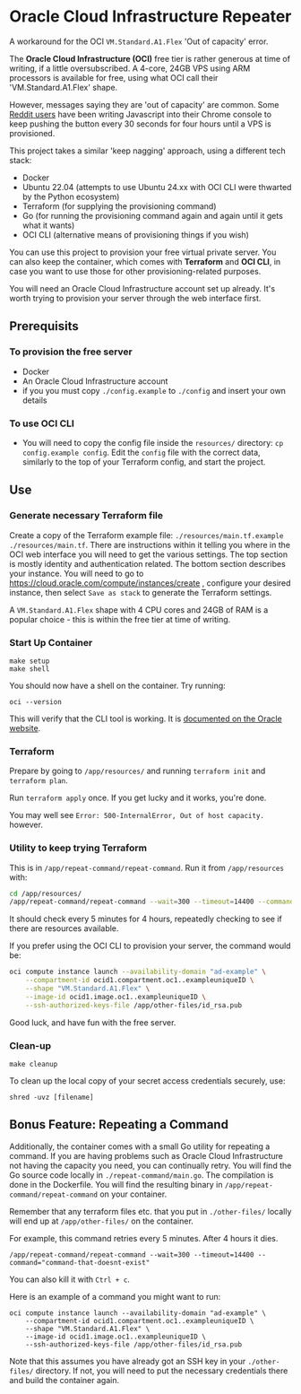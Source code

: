 # Oracle Cloud Infrastructure Repeater

A workaround for the OCI `VM.Standard.A1.Flex` 'Out of capacity' error.

The **Oracle Cloud Infrastructure (OCI)** free tier is rather generous at time of writing, if a little oversubscribed. A
4-core, 24GB VPS using ARM processors is available for free, using what OCI call their 'VM.Standard.A1.Flex' shape.

However, messages saying they are 'out of capacity' are common. Some [Reddit
users](https://www.reddit.com/r/oraclecloud/comments/zf0tje/out_of_capacity_for_shape_vmstandarda1flex/) have been
writing Javascript into their Chrome console to keep pushing the button every 30 seconds for four hours until a VPS is
provisioned.

This project takes a similar 'keep nagging' approach, using a different tech stack:
- Docker
- Ubuntu 22.04 (attempts to use Ubuntu 24.xx with OCI CLI were thwarted by the Python ecosystem)
- Terraform (for supplying the provisioning command)
- Go (for running the provisioning command again and again until it gets what it wants)
- OCI CLI (alternative means of provisioning things if you wish)

You can use this project to provision your free virtual private server. You can also keep the container, which comes
with **Terraform** and **OCI CLI**, in case you want to use those for other provisioning-related purposes.

You will need an Oracle Cloud Infrastructure account set up already. It's worth trying to provision your server through
the web interface first.

## Prerequisits

### To provision the free server
- Docker
- An Oracle Cloud Infrastructure account
- if you you must copy `./config.example` to `./config` and insert your own details

### To use OCI CLI
- You will need to copy the config file inside the `resources/` directory: `cp config.example config`. Edit the `config`
  file with the correct data, similarly to the top of your Terraform config, and start the project.

## Use

### Generate necessary Terraform file

Create a copy of the Terraform example file: `./resources/main.tf.example ./resources/main.tf`. There are instructions
within it telling you where in the OCI web interface you will need to get the various settings. The top section is
mostly identity and authentication related. The bottom section describes your instance. You will need to go to
https://cloud.oracle.com/compute/instances/create , configure your desired instance, then select `Save as stack` to
generate the Terraform settings.

A `VM.Standard.A1.Flex` shape with 4 CPU cores and 24GB of RAM is a popular choice - this is within the free tier at
time of writing.

### Start Up Container

```
make setup
make shell
```

You should now have a shell on the container. Try running:

```
oci --version
```

This will verify that the CLI tool is working. It is [documented on the Oracle
website](https://docs.oracle.com/en-us/iaas/Content/API/Concepts/cliconcepts.htm).


### Terraform

Prepare by going to `/app/resources/` and running `terraform init` and `terraform plan`.

Run `terraform apply` once. If you get lucky and it works, you're done.

You may well see `Error: 500-InternalError, Out of host capacity.` however.


### Utility to keep trying Terraform

This is in `/app/repeat-command/repeat-command`. Run it from `/app/resources` with:

```sh
cd /app/resources/
/app/repeat-command/repeat-command --wait=300 --timeout=14400 --command="terraform apply -auto-approve"
```

It should check every 5 minutes for 4 hours, repeatedly checking to see if there are resources available.

If you prefer using the OCI CLI to provision your server, the command would be:

```sh
oci compute instance launch --availability-domain "ad-example" \
    --compartment-id ocid1.compartment.oc1..exampleuniqueID \
    --shape "VM.Standard.A1.Flex" \
    --image-id ocid1.image.oc1..exampleuniqueID \
    --ssh-authorized-keys-file /app/other-files/id_rsa.pub
```

Good luck, and have fun with the free server.

### Clean-up

```
make cleanup
```

To clean up the local copy of your secret access credentials securely, use:

```
shred -uvz [filename]
```

## Bonus Feature: Repeating a Command

Additionally, the container comes with a small Go utility for repeating a command. If you are having problems such as
Oracle Cloud Infrastructure not having the capacity you need, you can continually retry. You will find the Go source
code locally in `./repeat-command/main.go`. The compilation is done in the Dockerfile. You will find the resulting
binary in `/app/repeat-command/repeat-command` on your container.

Remember that any terraform files etc. that you put in `./other-files/` locally will end up at `/app/other-files/` on
the container.

For example, this command retries every 5 minutes. After 4 hours it dies.

```
/app/repeat-command/repeat-command --wait=300 --timeout=14400 --command="command-that-doesnt-exist"
```

You can also kill it with `Ctrl + c`.

Here is an example of a command you might want to run:

```
oci compute instance launch --availability-domain "ad-example" \
    --compartment-id ocid1.compartment.oc1..exampleuniqueID \
    --shape "VM.Standard.A1.Flex" \
    --image-id ocid1.image.oc1..exampleuniqueID \
    --ssh-authorized-keys-file /app/other-files/id_rsa.pub
```

Note that this assumes you have already got an SSH key in your `./other-files/` directory. If not, you will need to put
the necessary credentials there and build the container again.
